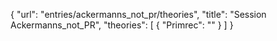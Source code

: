 {
    "url": "entries/ackermanns_not_pr/theories",
    "title": "Session Ackermanns_not_PR",
    "theories": [
        {
            "Primrec": ""
        }
    ]
}